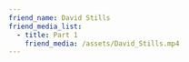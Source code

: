 ```yaml
---
friend_name: David Stills
friend_media_list:
  - title: Part 1
    friend_media: /assets/David_Stills.mp4
---
```

